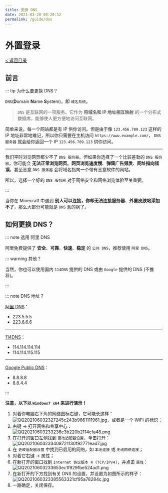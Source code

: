```yaml
---
title: 更换 DNS
date: 2021-03-28 00:20:12
permalink: /guide/dns
---
```


# 外置登录

[< 返回目录](/tree)

## 前言

::: tip 为什么要更换 DNS？

`DNS`(**D**omain **N**ame **S**ystem)，即 `域名系统`。

> `DNS` 是互联网的一项服务。它作为 **将域名和 IP 地址相互映射** 的一个分布式数据库，能够使人更方便地访问互联网。

简单来说，每一个网站都是有 IP 供你访问。但是由于像 `123.456.789.123` 这样的 IP 地址非常地难记，所以你只需要在主机访问 `https://www.example.com/`， `DNS 服务器` 就会给你返回一个 IP `123.456.789.123` 供你访问。

---

我们平时浏览网页都少不了 `DNS 服务器`。但如果你选择了一个比较差劲的 `DNS 服务器`，你可能会 **无法正常浏览网页**。**网页浏览速度慢**、**弹窗广告频发**、**网址指向错误**，甚至恶意 `DNS 服务器` 会将域名指向一个带有恶意软件的网站。

所以，选择一个好的 `DNS 服务器` 对于网络安全和网络浏览体验至关重要。

:::

当你在 Minecraft 中遇到 **别人可以连接，你却无法连接服务器**、**外置皮肤站添加不了**，那么大部分可能就是 `DNS` 惹的祸了。

## 如何更换 DNS？

::: note 选用 阿里 DNS

阿里免费提供了 **安全**、**可靠**、**快速**、**稳定** 的 `公共 DNS`，推荐使用 `阿里 DNS`。

::: warning 其他？

当然，你也可以使用国内 `114DNS` 提供的 DNS 或由 `Google` 提供的 DNS (不推荐)。

:::

::: note DNS 地址？

[阿里 DNS](https://www.alidns.com/)：
- 223.5.5.5
- 223.6.6.6

---

[114DNS](https://www.114dns.com/)：
- 114.114.114.114
- 114.114.115.115

---

[Google Public DNS](https://baike.baidu.com/item/Google%20Public%20DNS/10820119)：
- 8.8.8.8
- 8.8.4.4

:::

**注意，以下以 `Windows7 x64` 来进行演示！**

1. 对着你电脑右下角的网络图标右键，它可能长这样：
![QQ202106032327245c243b9661111961.jpg](https://s1.imagehub.cc/images/2021/06/03/QQ202106032327245c243b9661111961.jpg)，或者是一个 WiFi 的标识；
2. 右键 → 打开网络和共享中心：
![QQ20210603233236c3b220b2114cfa48.png](https://s1.imagehub.cc/images/2021/06/03/QQ20210603233236c3b220b2114cfa48.png)
3. 在打开的窗口左侧找到 `更改适配器设置`，单击打开：
![QQ20210603233408721130f92771ead7.jpg](https://s1.imagehub.cc/images/2021/06/03/QQ20210603233408721130f92771ead7.jpg)
4. 在 `更改适配器设置` 中找到已启用的网络，如 `本地连接` 或 `无线网络连接`；
5. 对着它右键 → 属性；
6. 在新打开的窗口找到 `Internet 协议版本 4 (TCP/IPv4)`，并点击 `属性`：
![QQ20210603233653ec1f929fbe524ad1.png](https://s1.imagehub.cc/images/2021/06/03/QQ20210603233653ec1f929fbe524ad1.png)
7. 在新打开的下方找到有关 DNS 的设置，并设置为如图所示的样子：
![QQ2021060323385563321cf95a78284c.jpg](https://s1.imagehub.cc/images/2021/06/03/QQ2021060323385563321cf95a78284c.jpg)
8. 一路确定，关闭保存。